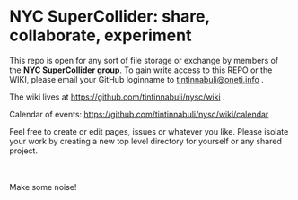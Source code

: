 # NYC SuperCollider: share, collaborate, experiment


This repo is open for any sort of file storage or exchange by members of
the **NYC SuperCollider group**.
To gain write access to this REPO or the WIKI, please email your GitHub
loginname to tintinnabuli@oneti.info .


The wiki lives at https://github.com/tintinnabuli/nysc/wiki .

Calendar of events: https://github.com/tintinnabuli/nysc/wiki/calendar


Feel free to create or edit pages, issues or whatever you like.  Please
isolate your work by creating a new top level directory for yourself or any
shared project.



<br> <br>
Make some noise!

